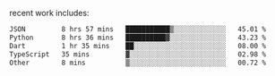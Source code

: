 
<!--<img width="1415" height="100" alt="blu" src="https://github.com/rdsilva01/rdsilva01/assets/101207588/deb060e5-d035-4f09-b511-e3f50605b207">-->

<!-- \> Enthusiastic about developing and building solutions <br>
\> Computer Science and Engineering @ UBI -->

<!-- <a href="https://www.rodrigosilva.live/">personal website</a> 🏁 -->

<!-- ![](https://komarev.com/ghpvc/?username=rdsilva01) -->

recent work includes:
<!--START_SECTION:waka-->

```txt
JSON         8 hrs 57 mins   ███████████▒░░░░░░░░░░░░░   45.01 %
Python       8 hrs 36 mins   ██████████▓░░░░░░░░░░░░░░   43.23 %
Dart         1 hr 35 mins    ██░░░░░░░░░░░░░░░░░░░░░░░   08.00 %
TypeScript   35 mins         ▓░░░░░░░░░░░░░░░░░░░░░░░░   02.98 %
Other        8 mins          ▒░░░░░░░░░░░░░░░░░░░░░░░░   00.72 %
```

<!--END_SECTION:waka-->

